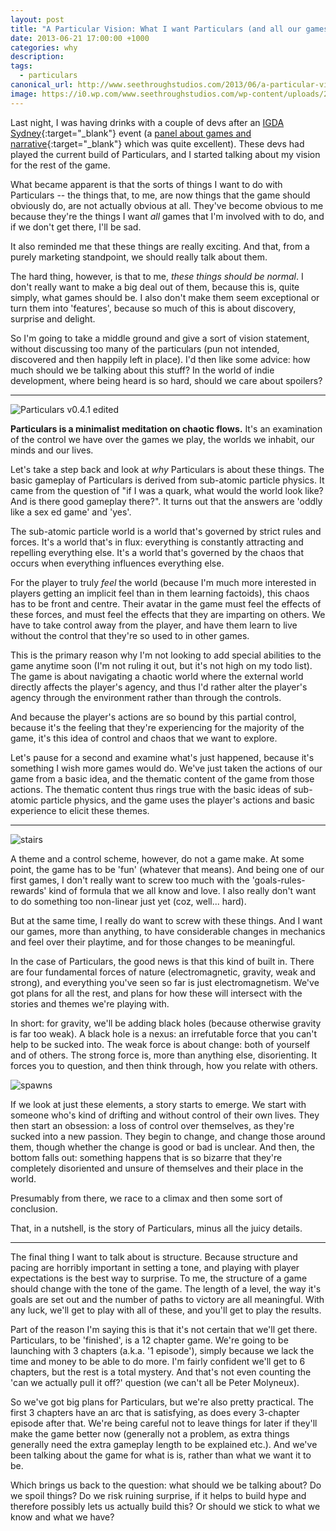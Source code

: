 ```yaml
---
layout: post
title: "A Particular Vision: What I want Particulars (and all our games) to do"
date: 2013-06-21 17:00:00 +1000
categories: why
description:
tags:
  - particulars
canonical_url: http://www.seethroughstudios.com/2013/06/a-particular-vision-what-i-want-particulars-and-all-our-games-to-do/
image: https://i0.wp.com/www.seethroughstudios.com/wp-content/uploads/2013/06/stairs.png?resize=220%2C300
---
```

Last night, I was having drinks with a couple of devs after an [IGDA Sydney](https://www.facebook.com/groups/SydneyIGDA/){:target="_blank"} event (a [panel about games and narrative](http://www.mcvpacific.com/news/read/narrative-in-games-talk-at-qantm-well-received/0117510){:target="_blank"} which was quite excellent). These devs had played the current build of Particulars, and I started talking about my vision for the rest of the game.

What became apparent is that the sorts of things I want to do with Particulars -- the things that, to me, are now things that the game should obviously do, are not actually obvious at all. They've become obvious to me because they're the things I want *all* games that I'm involved with to do, and if we don't get there, I'll be sad.

It also reminded me that these things are really exciting. And that, from a purely marketing standpoint, we should really talk about them.

The hard thing, however, is that to me, *these things should be normal*. I don't really want to make a big deal out of them, because this is, quite simply, what games should be. I also don't make them seem exceptional or turn them into 'features', because so much of this is about discovery, surprise and delight.

So I'm going to take a middle ground and give a sort of vision statement, without discussing too many of the particulars (pun not intended, discovered and then happily left in place). I'd then like some advice: how much should we be talking about this stuff? In the world of indie development, where being heard is so hard, should we care about spoilers?

* * * * *

![Particulars v0.4.1 edited](https://i2.wp.com/www.seethroughstudios.com/wp-content/uploads/2013/04/Screnshot-for-website.png?resize=300%2C221)

**Particulars is a minimalist meditation on chaotic flows.** It's an examination of the control we have over the games we play, the worlds we inhabit, our minds and our lives.

Let's take a step back and look at *why* Particulars is about these things. The basic gameplay of Particulars is derived from sub-atomic particle physics. It came from the question of "if I was a quark, what would the world look like? And is there good gameplay there?". It turns out that the answers are 'oddly like a sex ed game' and 'yes'.

The sub-atomic particle world is a world that's governed by strict rules and forces. It's a world that's in flux: everything is constantly attracting and repelling everything else. It's a world that's governed by the chaos that occurs when everything influences everything else.

For the player to truly *feel* the world (because I'm much more interested in players getting an implicit feel than in them learning factoids), this chaos has to be front and centre. Their avatar in the game must feel the effects of these forces, and must feel the effects that they are imparting on others. We have to take control away from the player, and have them learn to live without the control that they're so used to in other games.

This is the primary reason why I'm not looking to add special abilities to the game anytime soon (I'm not ruling it out, but it's not high on my todo list). The game is about navigating a chaotic world where the external world directly affects the player's agency, and thus I'd rather alter the player's agency through the environment rather than through the controls.

And because the player's actions are so bound by this partial control, because it's the feeling that they're experiencing for the majority of the game, it's this idea of control and chaos that we want to explore.

Let's pause for a second and examine what's just happened, because it's something I wish more games would do. We've just taken the actions of our game from a basic idea, and the thematic content of the game from those actions. The thematic content thus rings true with the basic ideas of sub-atomic particle physics, and the game uses the player's actions and basic experience to elicit these themes.

* * * * *

![stairs](https://i0.wp.com/www.seethroughstudios.com/wp-content/uploads/2013/06/stairs.png?resize=220%2C300)

A theme and a control scheme, however, do not a game make. At some point, the game has to be 'fun' (whatever that means). And being one of our first games, I don't really want to screw too much with the 'goals-rules-rewards' kind of formula that we all know and love. I also really don't want to do something too non-linear just yet (coz, well... hard).

But at the same time, I really do want to screw with these things. And I want our games, more than anything, to have considerable changes in mechanics and feel over their playtime, and for those changes to be meaningful.

In the case of Particulars, the good news is that this kind of built in. There are four fundamental forces of nature (electromagnetic, gravity, weak and strong), and everything you've seen so far is just electromagnetism. We've got plans for all the rest, and plans for how these will intersect with the stories and themes we're playing with.

In short: for gravity, we'll be adding black holes (because otherwise gravity is far too weak). A black hole is a nexus: an irrefutable force that you can't help to be sucked into. The weak force is about change: both of yourself and of others. The strong force is, more than anything else, disorienting. It forces you to question, and then think through, how you relate with others.

![spawns](https://i1.wp.com/www.seethroughstudios.com/wp-content/uploads/2013/05/spawns.png?resize=300%2C198)

If we look at just these elements, a story starts to emerge. We start with someone who's kind of drifting and without control of their own lives. They then start an obsession: a loss of control over themselves, as they're sucked into a new passion. They begin to change, and change those around them, though whether the change is good or bad is unclear. And then, the bottom falls out: something happens that is so bizarre that they're completely disoriented and unsure of themselves and their place in the world.

Presumably from there, we race to a climax and then some sort of conclusion.

That, in a nutshell, is the story of Particulars, minus all the juicy details.

* * * * *

The final thing I want to talk about is structure. Because structure and pacing are horribly important in setting a tone, and playing with player expectations is the best way to surprise. To me, the structure of a game should change with the tone of the game. The length of a level, the way it's goals are set out and the number of paths to victory are all meaningful. With any luck, we'll get to play with all of these, and you'll get to play the results.

Part of the reason I'm saying this is that it's not certain that we'll get there. Particulars, to be 'finished', is a 12 chapter game. We're going to be launching with 3 chapters (a.k.a. '1 episode'), simply because we lack the time and money to be able to do more. I'm fairly confident we'll get to 6 chapters, but the rest is a total mystery. And that's not even counting the 'can we actually pull it off?' question (we can't all be Peter Molyneux).

So we've got big plans for Particulars, but we're also pretty practical. The first 3 chapters have an arc that is satisfying, as does every 3-chapter episode after that. We're being careful not to leave things for later if they'll make the game better now (generally not a problem, as extra things generally need the extra gameplay length to be explained etc.). And we've been talking about the game for what is is, rather than what we want it to be.

Which brings us back to the question: what should we be talking about? Do we spoil things? Do we risk ruining surprise, if it helps to build hype and therefore possibly lets us actually build this? Or should we stick to what we know and what we have?
